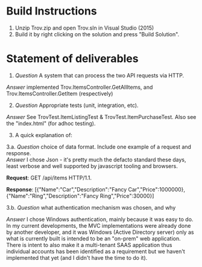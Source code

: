 # Build Instructions

1. Unzip Trov.zip and open Trov.sln in Visual Studio (2015)
2. Build it by right clicking on the solution and press "Build Solution".

# Statement of deliverables

1. _Question_ A system that can process the two API requests via HTTP.

  _Answer_ implemented Trov.ItemsController.GetAllItems, and Trov.ItemsController.GetItem (respectively)

2.  _Question_ Appropriate tests (unit, integration, etc). 

  _Answer_ See TrovTest.ItemListingTest & TrovTest.ItemPurchaseTest. Also see the "index.html" (for adhoc testing).

3. A quick explanation of:

  3.a. _Question_ choice of data format. Include one example of a request and response.  
  _Answer_ I chose Json - it's pretty much the defacto standard these days, least verbose and well supported by javascript tooling and browsers. 
  
  __Request__: GET /api/items HTTP/1.1. 
  
  __Response__:  [{"Name":"Car","Description":"Fancy Car","Price":1000000},{"Name":"Ring","Description":"Fancy Ring","Price":30000}]

  3.b. _Question_ what authentication mechanism was chosen, and why
  
  _Answer_ I chose Windows authentication, mainly because it was easy to do. In my current developments, the MVC implementations were already done by another developer, and it was Windows (Active Directory server) only as what is currently built is intended to be an "on-prem" web application. There is intent to also make it a multi-tenant SAAS application thus individual accounts has been identified as a requirement but we haven't implemented that yet (and I didn't have the time to do it). 
